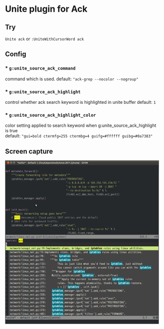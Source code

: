Unite plugin for Ack
==================================
Try
----------------------------------

`Unite ack` or `:UniteWithCursorWord ack`

Config
----------------------------------

### * `g:unite_source_ack_command`
command which is used.
default: `"ack-grep --nocolor --nogroup"`

### * `g:unite_source_ack_highlight`
control whether ack search keyword is highlighted in unite buffer
default: `1`

### * `g:unite_source_ack_highlight_color`
color setting applied to search keyword when g:unite_source_ack_highlight is true  
default: `"gui=bold ctermfg=255 ctermbg=4 guifg=#ffffff guibg=#0a7383"`

Screen capture
-----------------------------------------------------------------
![vim-unite-ack.png](https://github.com/t9md/t9md/raw/master/img/vim-unite-ack.png)

